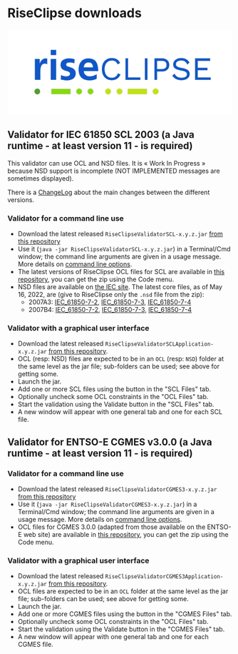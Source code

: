 # RiseClipse downloads

![Logo RiseClipe](img/small_logo_riseclipse.png)

## Validator for IEC 61850 SCL 2003 (a Java runtime - at least version 11 - is required)
This validator can use OCL and NSD files. It is « Work In Progress » because NSD support is incomplete (NOT IMPLEMENTED messages are sometimes displayed).

There is a [ChangeLog](https://github.com/riseclipse/riseclipse-validator-scl2003/blob/master/CHANGELOG.md) about the main changes between the different versions.

### Validator for a command line use
* Download the latest released `RiseClipseValidatorSCL-x.y.z.jar` [from this repository](https://github.com/riseclipse/riseclipse-validator-scl2003/releases)
* Use it (`java -jar RiseClipseValidatorSCL-x.y.z.jar`) in a Terminal/Cmd window; the command line arguments are given in a usage message. More details on [command line options](validatorSCLcommandLineHelp.md).
* The latest versions of RiseClipse OCL files for SCL are available in [this repository](https://github.com/riseclipse/riseclipse-ocl-constraints-scl2003), you can get the zip using the Code menu.
* NSD files are available on [the IEC site](https://www.iec.ch/dyn/www/f?p=103:227:502877425777072::::FSP_ORG_ID,FSP_LANG_ID:1273,25). The latest core files, as of May 16, 2022, are (give to RiseClipse only the `.nsd` file from the zip):
  * 2007A3: [IEC_61850-7-2](https://assets.iec.ch/public/tc57/IEC_61850-7-2.NSD.2007A3.light.zip), [IEC_61850-7-3](https://assets.iec.ch/public/tc57/IEC_61850-7-3.NSD.2007A3.light.zip), [IEC_61850-7-4](https://assets.iec.ch/public/tc57/IEC_61850-7-4.NSD.2007A3.light.zip)
  * 2007B4: [IEC_61850-7-2](https://assets.iec.ch/public/tc57/IEC_61850-7-2.NSD.2007B4.Light.zip), [IEC_61850-7-3](https://assets.iec.ch/public/tc57/IEC_61850-7-3.NSD.2007B4.Light.zip), [IEC_61850-7-4](https://assets.iec.ch/public/tc57/IEC_61850-7-4.NSD.2007B4.Light.zip)

### Validator with a graphical user interface
* Download the latest released `RiseClipseValidatorSCLApplication-x.y.z.jar` [from this repository](https://github.com/riseclipse/riseclipse-validator-scl2003/releases).
* OCL (resp: NSD) files are expected to be in an `OCL` (resp: `NSD`) folder at the same level as the jar file; sub-folders can be used; see above for getting some.
* Launch the jar.
* Add one or more SCL files using the button in the "SCL Files" tab.
* Optionally uncheck some OCL constraints in the "OCL Files" tab.
* Start the validation using the Validate button in the "SCL Files" tab.
* A new window will appear with one general tab and one for each SCL file.

## Validator for ENTSO-E CGMES v3.0.0 (a Java runtime - at least version 11 - is required)
### Validator for a command line use
* Download the latest released `RiseClipseValidatorCGMES3-x.y.z.jar` [from this repository](https://github.com/riseclipse/riseclipse-validator-cgmes-3-0-0/releases)
* Use it (`java -jar RiseClipseValidatorCGMES3-x.y.z.jar`) in a Terminal/Cmd window; the command line arguments are given in a usage message. More details on [command line options](validatorCGMEScommandLineHelp.md).
* OCL files for CGMES 3.0.0 (adapted from those available on the ENTSO-E web site) are available in [this repository](https://github.com/riseclipse/riseclipse-ocl-constraints-cgmes-3), you can get the zip using the Code menu.

### Validator with a graphical user interface
* Download the latest released `RiseClipseValidatorCGMES3Application-x.y.z.jar` [from this repository](https://github.com/riseclipse/riseclipse-validator-cgmes-3-0-0/releases).
* OCL files are expected to be in an `OCL` folder at the same level as the jar file; sub-folders can be used; see above for getting some.
* Launch the jar.
* Add one or more CGMES files using the button in the "CGMES Files" tab.
* Optionally uncheck some OCL constraints in the "OCL Files" tab.
* Start the validation using the Validate button in the "CGMES Files" tab.
* A new window will appear with one general tab and one for each CGMES file.


